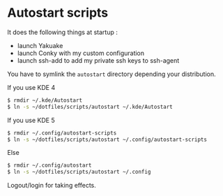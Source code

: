 # Autostart scripts

It does the following things at startup :
- launch Yakuake
- launch Conky with my custom configuration
- launch ssh-add to add my private ssh keys to ssh-agent

You have to symlink the `autostart` directory depending your distribution.

If you use KDE 4  
```bash
$ rmdir ~/.kde/Autostart
$ ln -s ~/dotfiles/scripts/autostart ~/.kde/Autostart
```
If you use KDE 5
```bash
$ rmdir ~/.config/autostart-scripts
$ ln -s ~/dotfiles/scripts/autostart ~/.config/autostart-scripts
```
Else
```bash
$ rmdir ~/.config/autostart
$ ln -s ~/dotfiles/scripts/autostart ~/.config
```
Logout/login for taking effects.